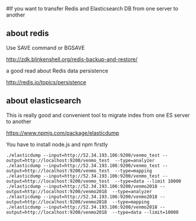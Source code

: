 #If you want to transfer Redis and Elasticsearch DB from one server to another

## about redis

Use SAVE command or BGSAVE

http://zdk.blinkenshell.org/redis-backup-and-restore/

a good read about Redis data persistence

http://redis.io/topics/persistence

## about elasticsearch

This is really good and convenient tool to migrate index from one ES server to another

https://www.npmjs.com/package/elasticdump

You have to install node.js and npm firstly

```
./elasticdump --input=http://52.34.193.106:9200/venmo_test --output=http://localhost:9200/venmo_test  --type=analyzer
./elasticdump --input=http://52.34.193.106:9200/venmo_test --output=http://localhost:9200/venmo_test  --type=mapping
./elasticdump --input=http://52.34.193.106:9200/venmo_test --output=http://localhost:9200/venmo_test  --type=data --limit 10000 
./elasticdump --input=http://52.34.193.106:9200/venmo2018 --output=http://localhost:9200/venmo2018  --type=analyzer
./elasticdump --input=http://52.34.193.106:9200/venmo2018 --output=http://localhost:9200/venmo2018  --type=mapping
./elasticdump --input=http://52.34.193.106:9200/venmo2018 --output=http://localhost:9200/venmo2018  --type=data --limit=10000
```

